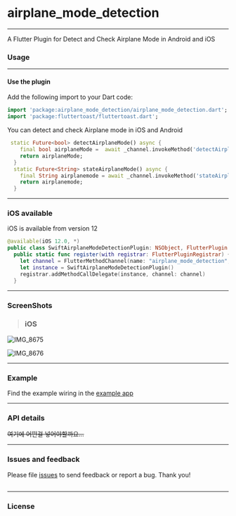 # airplane_mode_detection

------

A Flutter Plugin for Detect and Check Airplane Mode in Android and iOS

### Usage 

------

#### Use the plugin

Add the following import to your Dart code:

```dart
import 'package:airplane_mode_detection/airplane_mode_detection.dart';
import 'package:fluttertoast/fluttertoast.dart';
```

You can detect and check Airplane mode in iOS and Android

```dart
 static Future<bool> detectAirplaneMode() async {
    final bool airplaneMode =  await _channel.invokeMethod('detectAirplaneMode');
    return airplaneMode;
  }
  static Future<String> stateAirplaneMode() async {
    final String airplanemode = await _channel.invokeMethod('stateAirplaneMode');
    return airplanemode;
  }
```

------

### iOS available

iOS is available from version 12

```swift
@available(iOS 12.0, *)
public class SwiftAirplaneModeDetectionPlugin: NSObject, FlutterPlugin {
  public static func register(with registrar: FlutterPluginRegistrar) {
    let channel = FlutterMethodChannel(name: "airplane_mode_detection", binaryMessenger: registrar.messenger())
    let instance = SwiftAirplaneModeDetectionPlugin()
    registrar.addMethodCallDelegate(instance, channel: channel)
  }
```

------

### ScreenShots

> ### iOS

![IMG_8675](https://user-images.githubusercontent.com/46750574/66456021-68312500-eaa7-11e9-905a-5f9d2aa3733c.PNG)

![IMG_8676](https://user-images.githubusercontent.com/46750574/66456022-68312500-eaa7-11e9-85e5-378f2ee3586f.PNG)

------

### Example

Find the example wiring in the [example app](https://github.com/flutter-moum/flutter_airplane_mode_detection_/blob/master/example/lib/main.dart)

------

### API details

~~여기에 어떤걸 넣어야할까요...~~

------

### Issues and feedback

Please file [issues](https://github.com/flutter-moum/flutter_airplane_mode_detection_/issues) to send feedback or report a bug. Thank you!

##  

------

### License